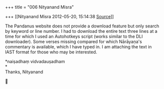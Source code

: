 +++
title = "006 Nityanand Misra"

+++
[[Nityanand Misra	2012-05-20, 15:14:38 [Source](https://groups.google.com/g/samskrita/c/NbkJ7C9kfy0)]]



The Pandanus website does not provide a download feature but only search by keyword or line number. I had to download the entire text three lines at a time for which I used an Autohotkeys script (works similar to the DLI downloader). Some verses missing compared for which Nārāyaṇa's commentary is available, which I have typed in. I am attaching the text in IAST format for those who may be interested.  
  
*naiṣadhaṃ vidvadauṣadham  
*  
Thanks, Nityanand



